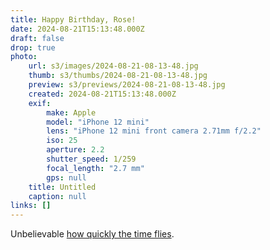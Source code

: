 ```yaml
---
title: Happy Birthday, Rose!
date: 2024-08-21T15:13:48.000Z
draft: false
drop: true
photo:
    url: s3/images/2024-08-21-08-13-48.jpg
    thumb: s3/thumbs/2024-08-21-08-13-48.jpg
    preview: s3/previews/2024-08-21-08-13-48.jpg
    created: 2024-08-21T15:13:48.000Z
    exif:
        make: Apple
        model: "iPhone 12 mini"
        lens: "iPhone 12 mini front camera 2.71mm f/2.2"
        iso: 25
        aperture: 2.2
        shutter_speed: 1/259
        focal_length: "2.7 mm"
        gps: null
    title: Untitled
    caption: null
links: []
---
```


Unbelievable [how quickly the time flies](/photos/2019-04-27-16-43-37).
